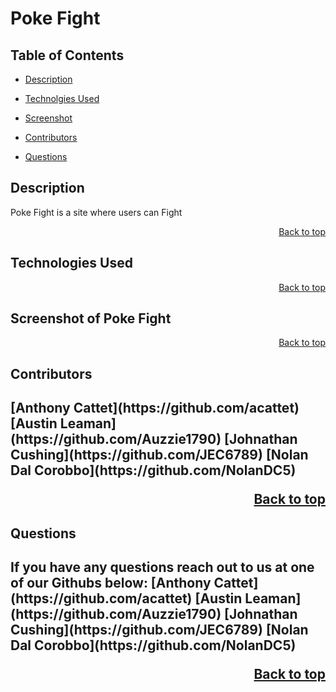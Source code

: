 <h1> Poke Fight </h1>
  
<h2 id='contents'> Table of Contents </h2>
  
  * [Description](#description)

  * [Technolgies Used](#technology)
 
  * [Screenshot](#screenshot)

  * [Contributors](#contributors)

  * [Questions](#questions)

  <h2 id='description'> Description </h2>
    Poke Fight is a site where users can Fight 
  <p style='text-align: right;'><a href='#title'>Back to top</a></p>

  <h2 id='technology'> Technologies Used </h2>

  <p style='text-align: right;'><a href='#title'>Back to top</a></p>

  <h2 id='screenshot'> Screenshot of Poke Fight </h2>

  <p style='text-align: right;'><a href='#title'>Back to top</a></p>

  <h2 id='contributors'> Contributors <h2>
  [Anthony Cattet](https://github.com/acattet)
  [Austin Leaman](https://github.com/Auzzie1790)
  [Johnathan Cushing](https://github.com/JEC6789)
  [Nolan Dal Corobbo](https://github.com/NolanDC5)
  <p style='text-align: right;'><a href='#title'>Back to top</a></p>

  <h2 id='questions'> Questions <h2>
  If you have any questions reach out to us at one of our Githubs below:
  [Anthony Cattet](https://github.com/acattet)
  [Austin Leaman](https://github.com/Auzzie1790)
  [Johnathan Cushing](https://github.com/JEC6789)
  [Nolan Dal Corobbo](https://github.com/NolanDC5)
  <p style='text-align: right;'><a href='#title'>Back to top</a></p>





  
